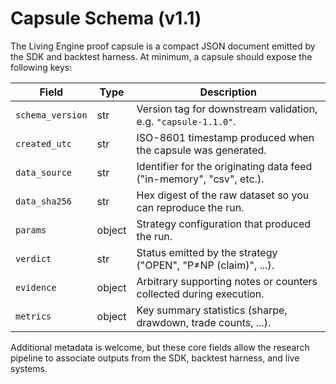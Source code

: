 # Capsule Schema (v1.1)

The Living Engine proof capsule is a compact JSON document emitted by the SDK and backtest harness.
At minimum, a capsule should expose the following keys:

| Field           | Type   | Description |
| --------------- | ------ | ----------- |
| `schema_version`| str    | Version tag for downstream validation, e.g. `"capsule-1.1.0"`. |
| `created_utc`   | str    | ISO-8601 timestamp produced when the capsule was generated. |
| `data_source`   | str    | Identifier for the originating data feed ("in-memory", "csv", etc.). |
| `data_sha256`   | str    | Hex digest of the raw dataset so you can reproduce the run. |
| `params`        | object | Strategy configuration that produced the run. |
| `verdict`       | str    | Status emitted by the strategy ("OPEN", "P≠NP (claim)", ...). |
| `evidence`      | object | Arbitrary supporting notes or counters collected during execution. |
| `metrics`       | object | Key summary statistics (sharpe, drawdown, trade counts, ...). |

Additional metadata is welcome, but these core fields allow the research pipeline to associate
outputs from the SDK, backtest harness, and live systems.
